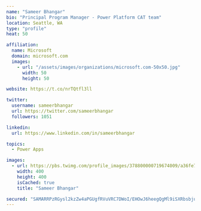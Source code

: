 ```yaml
---
name: "Sameer Bhangar"
bio: "Principal Program Manager - Power Platform CAT team"
location: Seattle, WA
type: "profile"
heat: 50

affiliation:
  name: Microsoft
  domain: microsoft.com
  images:
    - url: "/assets/images/organizations/microsoft.com-50x50.jpg"
      width: 50
      height: 50

website: https://t.co/nrTQtfl3ll

twitter:
  username: sameerbhangar
  url: https://twitter.com/sameerbhangar
  followers: 1051

linkedin:
  url: https://www.linkedin.com/in/sameerbhangar

topics:
  - Power Apps

images:
  - url: https://pbs.twimg.com/profile_images/378800000719674009/a36fe7ddfab1778b76e5793772e43798_400x400.jpeg
    width: 400
    height: 400
    isCached: true
    title: "Sameer Bhangar"

secured: "SAMARRPzRGysl2kzZw4aPGUgfRVuVRC7DWoI/EHOwJ6heegQgMl9iSXRbsbjuBdg98xGjG5zBsV43NOIrzhHuufmgVmwM1NwF5PmHs34x9yli0V6Qj3thNOBFGPCn+6hucd81NH8B0vQSEFstAWqfuCBJRX2V3ey1bDT+AalhKOMekb6oPp6bcO3A8yOCpjUhGt2uNIHWsOL1k/raGcJcKp1NolGFKjkUIzUeUqnA+mmgfuQOg0kqQ0z2qipsEDKK01OjS5M7wU65P5FiLha8F6nhqrg3J6kgkagzEpOMxIGBS4I7nGgy+mODW7kQTMgEH+rHteCiTYrVilbgjlCJCpw8Pse1YLPERGudMVmexxn6S8nbecMAwm6xWuG2VgXmRcCS3/Ntt7YlPP4lIBgl0OWSfmnaj5j+PWQA3FrINE=;yN4HepaiE+pb8dsqZ+aBoQ=="
---
```


